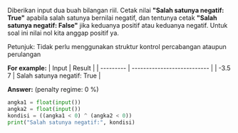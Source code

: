 Diberikan input dua buah bilangan riil. Cetak nilai **"Salah satunya negatif: True"** apabila salah satunya bernilai negatif, dan tentunya cetak **"Salah satunya negatif: False"** jika keduanya positif atau keduanya negatif. Untuk soal ini nilai nol kita anggap positif ya.

Petunjuk: Tidak perlu menggunakan struktur kontrol percabangan ataupun perulangan

**For example:**
|   Input   |           Result            |
| --------- | --------------------------- |
| -3.5<br>7 | Salah satunya negatif: True |

**Answer:** (penalty regime: 0 %)

```python
angka1 = float(input())
angka2 = float(input())
kondisi = ((angka1 < 0) ^ (angka2 < 0))
print("Salah satunya negatif:", kondisi)
```
